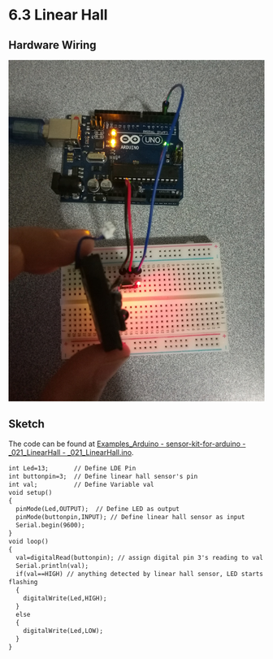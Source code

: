 # 6.3 Linear Hall

## Hardware Wiring

![Image](../../Examples/sensor-kit-for-arduino/021_linearhall.jpg)


## Sketch

The code can be found at [Examples_Arduino - sensor-kit-for-arduino - _021_LinearHall - _021_LinearHall.ino](https://github.com/LongerVisionRobot/Examples_Arduino/blob/master/sensor-kit-for-arduino/_021_LinearHall/_021_LinearHall.ino).
```
int Led=13;       // Define LDE Pin
int buttonpin=3;  // Define linear hall sensor's pin
int val;          // Define Variable val
void setup()
{
  pinMode(Led,OUTPUT);  // Define LED as output
  pinMode(buttonpin,INPUT); // Define linear hall sensor as input
  Serial.begin(9600);
}
void loop()
{
  val=digitalRead(buttonpin); // assign digital pin 3's reading to val
  Serial.println(val);
  if(val==HIGH) // anything detected by linear hall sensor, LED starts flashing
  {
    digitalWrite(Led,HIGH);
  }
  else
  {
    digitalWrite(Led,LOW);
  }
}
```